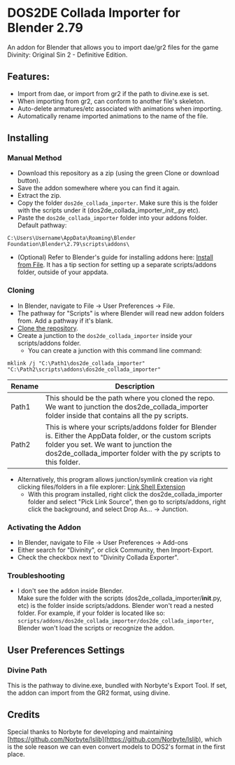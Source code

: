 # DOS2DE Collada Importer for Blender 2.79

An addon for Blender that allows you to import dae/gr2 files for the game Divinity: Original Sin 2 - Definitive Edition.

## Features:  
* Import from dae, or import from gr2 if the path to divine.exe is set.
* When importing from gr2, can conform to another file's skeleton.
* Auto-delete armatures/etc associated with animations when importing.
* Automatically rename imported animations to the name of the file.

## Installing

### Manual Method  
* Download this repository as a zip (using the green Clone or download button).
* Save the addon somewhere where you can find it again.
* Extract the zip.
* Copy the folder `dos2de_collada_importer`. Make sure this is the folder with the scripts under it (dos2de_collada_importer\__init__.py etc).
* Paste the `dos2de_collada_importer` folder into your addons folder. Default pathway:
```
C:\Users\Username\AppData\Roaming\Blender Foundation\Blender\2.79\scripts\addons\
```
* (Optional) Refer to Blender's guide for installing addons here: [Install from File](https://docs.blender.org/manual/en/latest/preferences/addons.html#header). It has a tip section for setting up a separate scripts/addons folder, outside of your appdata.

### Cloning  
* In Blender, navigate to File -> User Preferences -> File.
* The pathway for "Scripts" is where Blender will read new addon folders from. Add a pathway if it's blank.
* [Clone the repository](https://help.github.com/articles/cloning-a-repository/).
* Create a junction to the `dos2de_collada_importer` inside your scripts/addons folder.
  * You can create a junction with this command line command:
```
mklink /j "C:\Path1\dos2de_collada_importer" "C:\Path2\scripts\addons\dos2de_collada_importer"
```
| Rename | Description |
| --- | ----------- |
| Path1 | This should be the path where you cloned the repo. We want to junction the dos2de_collada_importer folder inside that contains all the py scripts.|
| Path2 | This is where your scripts/addons folder for Blender is. Either the AppData folder, or the custom scripts folder you set. We want to junction the dos2de_collada_importer folder with the py scripts to this folder. |
  * Alternatively, this program allows junction/symlink creation via right clicking files/folders in a file explorer: [Link Shell Extension](http://schinagl.priv.at/nt/hardlinkshellext/linkshellextension.html#download)
    * With this program installed, right click the dos2de_collada_importer folder and select "Pick Link Source", then go to scripts/addons, right click the background, and select Drop As... -> Junction.

### Activating the Addon  
* In Blender, navigate to File -> User Preferences -> Add-ons
* Either search for "Divinity", or click Community, then Import-Export.
* Check the checkbox next to "Divinity Collada Exporter".

### Troubleshooting
* I don't see the addon inside Blender.  
  Make sure the folder with the scripts (dos2de_collada_importer/__init__.py, etc) is the folder inside scripts/addons. Blender won't read a nested folder. For example, if your folder is located like so: `scripts/addons/dos2de_collada_importer/dos2de_collada_importer`, Blender won't load the scripts or recognize the addon.

## User Preferences Settings

### Divine Path  
This is the pathway to divine.exe, bundled with Norbyte's Export Tool. If set, the addon can import from the GR2 format, using divine.

## Credits
Special thanks to Norbyte for developing and maintaining [https://github.com/Norbyte/lslib](https://github.com/Norbyte/lslib), which is the sole reason we can even convert models to DOS2's format in the first place. 
